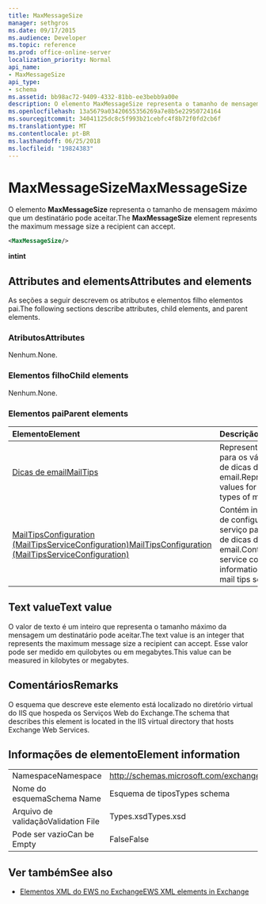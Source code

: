 ```yaml
---
title: MaxMessageSize
manager: sethgros
ms.date: 09/17/2015
ms.audience: Developer
ms.topic: reference
ms.prod: office-online-server
localization_priority: Normal
api_name:
- MaxMessageSize
api_type:
- schema
ms.assetid: bb98ac72-9409-4332-81bb-ee3bebb9a00e
description: O elemento MaxMessageSize representa o tamanho de mensagem máximo que um destinatário pode aceitar.
ms.openlocfilehash: 13a5679a03420655356269a7e8b5e22950724164
ms.sourcegitcommit: 34041125dc8c5f993b21cebfc4f8b72f0fd2cb6f
ms.translationtype: MT
ms.contentlocale: pt-BR
ms.lasthandoff: 06/25/2018
ms.locfileid: "19824383"
---
```

# <a name="maxmessagesize"></a><span data-ttu-id="aca18-103">MaxMessageSize</span><span class="sxs-lookup"><span data-stu-id="aca18-103">MaxMessageSize</span></span>

<span data-ttu-id="aca18-104">O elemento **MaxMessageSize** representa o tamanho de mensagem máximo que um destinatário pode aceitar.</span><span class="sxs-lookup"><span data-stu-id="aca18-104">The **MaxMessageSize** element represents the maximum message size a recipient can accept.</span></span> 
  
```XML
<MaxMessageSize/>
```

 <span data-ttu-id="aca18-105">**int**</span><span class="sxs-lookup"><span data-stu-id="aca18-105">**int**</span></span>
## <a name="attributes-and-elements"></a><span data-ttu-id="aca18-106">Attributes and elements</span><span class="sxs-lookup"><span data-stu-id="aca18-106">Attributes and elements</span></span>

<span data-ttu-id="aca18-107">As seções a seguir descrevem os atributos e elementos filho elementos pai.</span><span class="sxs-lookup"><span data-stu-id="aca18-107">The following sections describe attributes, child elements, and parent elements.</span></span>
  
### <a name="attributes"></a><span data-ttu-id="aca18-108">Atributos</span><span class="sxs-lookup"><span data-stu-id="aca18-108">Attributes</span></span>

<span data-ttu-id="aca18-109">Nenhum.</span><span class="sxs-lookup"><span data-stu-id="aca18-109">None.</span></span>
  
### <a name="child-elements"></a><span data-ttu-id="aca18-110">Elementos filho</span><span class="sxs-lookup"><span data-stu-id="aca18-110">Child elements</span></span>

<span data-ttu-id="aca18-111">Nenhum.</span><span class="sxs-lookup"><span data-stu-id="aca18-111">None.</span></span>
  
### <a name="parent-elements"></a><span data-ttu-id="aca18-112">Elementos pai</span><span class="sxs-lookup"><span data-stu-id="aca18-112">Parent elements</span></span>

|<span data-ttu-id="aca18-113">**Elemento**</span><span class="sxs-lookup"><span data-stu-id="aca18-113">**Element**</span></span>|<span data-ttu-id="aca18-114">**Descrição**</span><span class="sxs-lookup"><span data-stu-id="aca18-114">**Description**</span></span>|
|:-----|:-----|
|[<span data-ttu-id="aca18-115">Dicas de email</span><span class="sxs-lookup"><span data-stu-id="aca18-115">MailTips</span></span>](mailtips.md) <br/> |<span data-ttu-id="aca18-116">Representa os valores para os vários tipos de dicas de email.</span><span class="sxs-lookup"><span data-stu-id="aca18-116">Represents values for various types of mail tips.</span></span>  <br/> |
|[<span data-ttu-id="aca18-117">MailTipsConfiguration (MailTipsServiceConfiguration)</span><span class="sxs-lookup"><span data-stu-id="aca18-117">MailTipsConfiguration (MailTipsServiceConfiguration)</span></span>](mailtipsconfiguration-mailtipsserviceconfiguration.md) <br/> |<span data-ttu-id="aca18-118">Contém informações de configuração de serviço para o serviço de dicas de email.</span><span class="sxs-lookup"><span data-stu-id="aca18-118">Contains service configuration information for the mail tips service.</span></span>  <br/> |
   
## <a name="text-value"></a><span data-ttu-id="aca18-119">Text value</span><span class="sxs-lookup"><span data-stu-id="aca18-119">Text value</span></span>

<span data-ttu-id="aca18-120">O valor de texto é um inteiro que representa o tamanho máximo da mensagem um destinatário pode aceitar.</span><span class="sxs-lookup"><span data-stu-id="aca18-120">The text value is an integer that represents the maximum message size a recipient can accept.</span></span> <span data-ttu-id="aca18-121">Esse valor pode ser medido em quilobytes ou em megabytes.</span><span class="sxs-lookup"><span data-stu-id="aca18-121">This value can be measured in kilobytes or megabytes.</span></span>
  
## <a name="remarks"></a><span data-ttu-id="aca18-122">Comentários</span><span class="sxs-lookup"><span data-stu-id="aca18-122">Remarks</span></span>

<span data-ttu-id="aca18-123">O esquema que descreve este elemento está localizado no diretório virtual do IIS que hospeda os Serviços Web do Exchange.</span><span class="sxs-lookup"><span data-stu-id="aca18-123">The schema that describes this element is located in the IIS virtual directory that hosts Exchange Web Services.</span></span>
  
## <a name="element-information"></a><span data-ttu-id="aca18-124">Informações de elemento</span><span class="sxs-lookup"><span data-stu-id="aca18-124">Element information</span></span>

|||
|:-----|:-----|
|<span data-ttu-id="aca18-125">Namespace</span><span class="sxs-lookup"><span data-stu-id="aca18-125">Namespace</span></span>  <br/> |http://schemas.microsoft.com/exchange/services/2006/types  <br/> |
|<span data-ttu-id="aca18-126">Nome do esquema</span><span class="sxs-lookup"><span data-stu-id="aca18-126">Schema Name</span></span>  <br/> |<span data-ttu-id="aca18-127">Esquema de tipos</span><span class="sxs-lookup"><span data-stu-id="aca18-127">Types schema</span></span>  <br/> |
|<span data-ttu-id="aca18-128">Arquivo de validação</span><span class="sxs-lookup"><span data-stu-id="aca18-128">Validation File</span></span>  <br/> |<span data-ttu-id="aca18-129">Types.xsd</span><span class="sxs-lookup"><span data-stu-id="aca18-129">Types.xsd</span></span>  <br/> |
|<span data-ttu-id="aca18-130">Pode ser vazio</span><span class="sxs-lookup"><span data-stu-id="aca18-130">Can be Empty</span></span>  <br/> |<span data-ttu-id="aca18-131">False</span><span class="sxs-lookup"><span data-stu-id="aca18-131">False</span></span>  <br/> |
   
## <a name="see-also"></a><span data-ttu-id="aca18-132">Ver também</span><span class="sxs-lookup"><span data-stu-id="aca18-132">See also</span></span>



- [<span data-ttu-id="aca18-133">Elementos XML do EWS no Exchange</span><span class="sxs-lookup"><span data-stu-id="aca18-133">EWS XML elements in Exchange</span></span>](ews-xml-elements-in-exchange.md)


